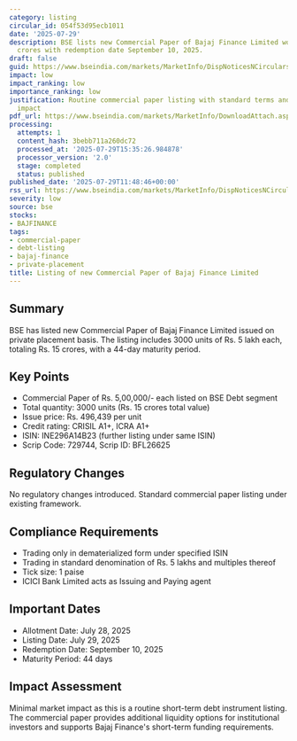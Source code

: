```yaml
---
category: listing
circular_id: 054f53d95ecb1011
date: '2025-07-29'
description: BSE lists new Commercial Paper of Bajaj Finance Limited worth Rs. 15
  crores with redemption date September 10, 2025.
draft: false
guid: https://www.bseindia.com/markets/MarketInfo/DispNoticesNCirculars.aspx?Noticeid={28259BDF-542B-4C04-B133-1703CDA41C28}&noticeno=20250729-37&dt=07/29/2025&icount=37&totcount=66&flag=0
impact: low
impact_ranking: low
importance_ranking: low
justification: Routine commercial paper listing with standard terms and limited market
  impact
pdf_url: https://www.bseindia.com/markets/MarketInfo/DownloadAttach.aspx?id=20250729-37&attachedId=
processing:
  attempts: 1
  content_hash: 3bebb711a260dc72
  processed_at: '2025-07-29T15:35:26.984878'
  processor_version: '2.0'
  stage: completed
  status: published
published_date: '2025-07-29T11:48:46+00:00'
rss_url: https://www.bseindia.com/markets/MarketInfo/DispNoticesNCirculars.aspx?Noticeid={28259BDF-542B-4C04-B133-1703CDA41C28}&noticeno=20250729-37&dt=07/29/2025&icount=37&totcount=66&flag=0
severity: low
source: bse
stocks:
- BAJFINANCE
tags:
- commercial-paper
- debt-listing
- bajaj-finance
- private-placement
title: Listing of new Commercial Paper of Bajaj Finance Limited
---
```


## Summary

BSE has listed new Commercial Paper of Bajaj Finance Limited issued on private placement basis. The listing includes 3000 units of Rs. 5 lakh each, totaling Rs. 15 crores, with a 44-day maturity period.

## Key Points

- Commercial Paper of Rs. 5,00,000/- each listed on BSE Debt segment
- Total quantity: 3000 units (Rs. 15 crores total value)
- Issue price: Rs. 496,439 per unit
- Credit rating: CRISIL A1+, ICRA A1+
- ISIN: INE296A14B23 (further listing under same ISIN)
- Scrip Code: 729744, Scrip ID: BFL26625

## Regulatory Changes

No regulatory changes introduced. Standard commercial paper listing under existing framework.

## Compliance Requirements

- Trading only in dematerialized form under specified ISIN
- Trading in standard denomination of Rs. 5 lakhs and multiples thereof
- Tick size: 1 paise
- ICICI Bank Limited acts as Issuing and Paying agent

## Important Dates

- Allotment Date: July 28, 2025
- Listing Date: July 29, 2025
- Redemption Date: September 10, 2025
- Maturity Period: 44 days

## Impact Assessment

Minimal market impact as this is a routine short-term debt instrument listing. The commercial paper provides additional liquidity options for institutional investors and supports Bajaj Finance's short-term funding requirements.